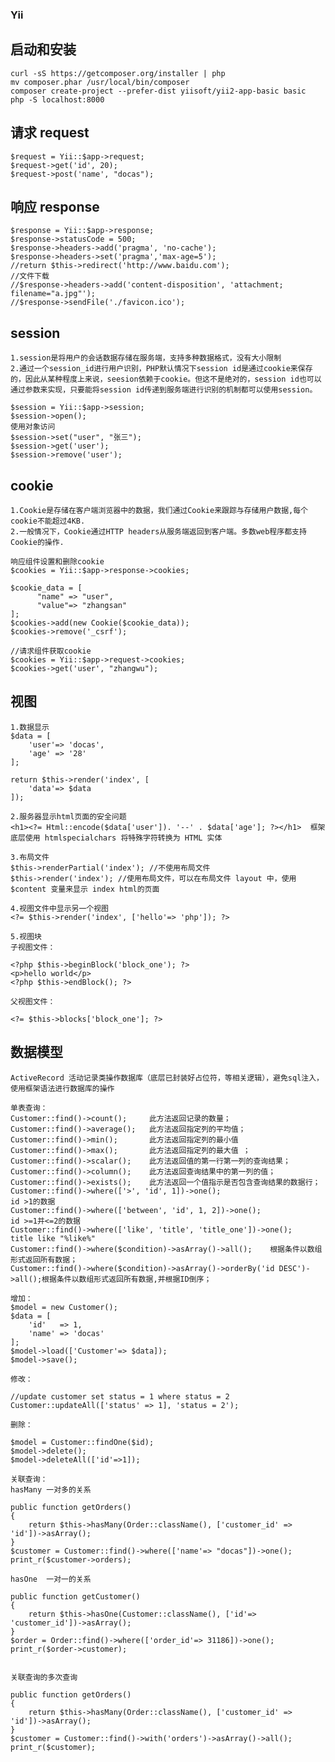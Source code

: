 ### Yii

## 启动和安装

    curl -sS https://getcomposer.org/installer | php
    mv composer.phar /usr/local/bin/composer
    composer create-project --prefer-dist yiisoft/yii2-app-basic basic
    php -S localhost:8000
    
## 请求 request

    $request = Yii::$app->request;
    $request->get('id', 20);
    $request->post('name', "docas");
    
## 响应 response

    $response = Yii::$app->response;
    $response->statusCode = 500;
    $response->headers->add('pragma', 'no-cache');
    $response->headers->set('pragma','max-age=5');
    //return $this->redirect('http://www.baidu.com');
    //文件下载
    //$response->headers->add('content-disposition', 'attachment; filename="a.jpg"'); 
    //$response->sendFile('./favicon.ico');
    
## session

    1.session是将用户的会话数据存储在服务端，支持多种数据格式，没有大小限制
    2.通过一个session_id进行用户识别，PHP默认情况下session id是通过cookie来保存的，因此从某种程度上来说，seesion依赖于cookie。但这不是绝对的，session id也可以通过参数来实现，只要能将session id传递到服务端进行识别的机制都可以使用session。
    
    $session = Yii::$app->session;
    $session->open();
    使用对象访问
    $session->set("user", "张三");
    $session->get('user');
    $session->remove('user');
    
## cookie
    
    1.Cookie是存储在客户端浏览器中的数据，我们通过Cookie来跟踪与存储用户数据,每个cookie不能超过4KB.
    2.一般情况下，Cookie通过HTTP headers从服务端返回到客户端。多数web程序都支持Cookie的操作.
    
    响应组件设置和删除cookie
    $cookies = Yii::$app->response->cookies;
    
    $cookie_data = [
          "name" => "user",
          "value"=> "zhangsan"
    ];
    $cookies->add(new Cookie($cookie_data));
    $cookies->remove('_csrf');
    
    //请求组件获取cookie
    $cookies = Yii::$app->request->cookies;
    $cookies->get('user', "zhangwu");
    
## 视图
   
    1.数据显示
    $data = [
        'user'=> 'docas',
        'age' => '28'
    ];

    return $this->render('index', [
        'data'=> $data
    ]);
    
    2.服务器显示html页面的安全问题
    <h1><?= Html::encode($data['user']). '--' . $data['age']; ?></h1>  框架底层使用 htmlspecialchars 将特殊字符转换为 HTML 实体
    
    3.布局文件
    $this->renderPartial('index'); //不使用布局文件
    $this->render('index'); //使用布局文件，可以在布局文件 layout 中，使用$content 变量来显示 index html的页面
    
    4.视图文件中显示另一个视图
    <?= $this->render('index', ['hello'=> 'php']); ?>
    
    5.视图块
    子视图文件：
    
    <?php $this->beginBlock('block_one'); ?>
    <p>hello world</p>
    <?php $this->endBlock(); ?> 
    
    父视图文件：
    
    <?= $this->blocks['block_one']; ?>
    
## 数据模型

    ActiveRecord 活动记录类操作数据库（底层已封装好占位符，等相关逻辑），避免sql注入，使用框架语法进行数据库的操作
    
    单表查询：
    Customer::find()->count();     此方法返回记录的数量；
    Customer::find()->average();   此方法返回指定列的平均值；
    Customer::find()->min();       此方法返回指定列的最小值
    Customer::find()->max();       此方法返回指定列的最大值 ；
    Customer::find()->scalar();    此方法返回值的第一行第一列的查询结果；
    Customer::find()->column();    此方法返回查询结果中的第一列的值；
    Customer::find()->exists();    此方法返回一个值指示是否包含查询结果的数据行；
    Customer::find()->where(['>', 'id', 1])->one();                        id >1的数据
    Customer::find()->where(['between', 'id', 1, 2])->one();               id >=1并<=2的数据
    Customer::find()->where(['like', 'title', 'title_one'])->one();        title like "%like%"
    Customer::find()->where($condition)->asArray()->all();    根据条件以数组形式返回所有数据；
    Customer::find()->where($condition)->asArray()->orderBy('id DESC')->all();根据条件以数组形式返回所有数据,并根据ID倒序；
    
    增加：
    $model = new Customer();
    $data = [
        'id'   => 1,
        'name' => 'docas' 
    ];
    $model->load(['Customer'=> $data]);
    $model->save();
    
    修改：
    
    //update customer set status = 1 where status = 2
    Customer::updateAll(['status' => 1], 'status = 2'); 
    
    删除：
    
    $model = Customer::findOne($id);
    $model->delete();
    $model->deleteAll(['id'=>1]);
    
    关联查询：
    hasMany 一对多的关系
    
    public function getOrders()
    {
        return $this->hasMany(Order::className(), ['customer_id' => 'id'])->asArray();
    }
    $customer = Customer::find()->where(['name'=> "docas"])->one();
    print_r($customer->orders);

    hasOne  一对一的关系
    
    public function getCustomer()
    {
        return $this->hasOne(Customer::className(), ['id'=> 'customer_id'])->asArray();
    }
    $order = Order::find()->where(['order_id'=> 31186])->one();
    print_r($order->customer);

    
    关联查询的多次查询
    
    public function getOrders()
    {
        return $this->hasMany(Order::className(), ['customer_id' => 'id'])->asArray();
    }
    $customer = Customer::find()->with('orders')->asArray()->all();
    print_r($customer);
    
            